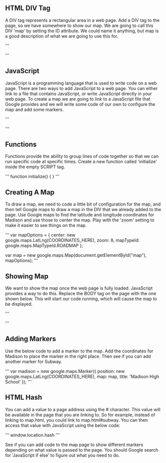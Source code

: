 HTML DIV Tag
------------

A DIV tag represents a rectangular area in a web page. Add a DIV tag to the page, so we have somewhere to show our map. We are going to call this DIV 'map' by setting the ID attribute. We could name it anything, but map is a good description of what we are going to use this for.

'''
<div id="map"></div>
'''

JavaScript
----------

JavaScript is a programming language that is used to write code on a web page. There are two ways to add JavaScript to a web page. You can either link to a file that contains JavaScript, or write JavaScript directly in your web page. To create a map we are going to link to a JavaScript file that Google provides and we will write some code of our own to configure the map and add some markers.

'''
<script type="text/javascript" src="https://maps.googleapis.com/maps/api/js?sensor=true"></script>
<script type="text/javascript"></script>
'''

Functions
---------

Functions provide the ability to group lines of code together so that we can run specific code at specific times. Create a new function called 'initialize' inside the empty SCRIPT tag. 

'''
function initialize() { }
'''

Creating A Map
--------------

To draw a map, we need to code a little bit of configuration for the map, and then tell Google maps to draw a map in the DIV that we already added to the page. Use Google maps to find the latitude and longitude coordinates for Madison and use those to center the map. Play with the 'zoom' setting to make it easier to see things on the map.

'''
var mapOptions = {
    center: new google.maps.LatLng(COORDINATES_HERE),
    zoom: 8,
    mapTypeId: google.maps.MapTypeId.ROADMAP
};

var map = new google.maps.Map(document.getElementById("map"), mapOptions);
'''

Showing Map
-----------

We want to show the map once the web page is fully loaded. JavaScript provides a way to do this. Replace the BODY tag on the page with the one shown below. This will start our code running, which will cause the map to be displayed.

'''
<body onload="initialize()">
'''

Adding Markers
--------------

Use the below code to add a marker to the map. Add the coordinates for Madison to place the marker in the right place. Then see if you can add another marker for Subway.

'''
var madison = new google.maps.Marker({
    position: new google.maps.LatLng(COORDINATES_HERE),
    map: map,
    title: 'Madison High School'
});
'''

HTML Hash
---------

You can add a value to a page address using the # character. This value will be available in the page that you are linking to. So for example, instead of linking to map.html, you could link to map.html#subway. You can then access that value with JavaScript using the below code:

'''
	window.location.hash
'''

See if you can add code to the map page to show different markers depending on what value is passed to the page. You should Google search for 'JavaScript if else' to figure out what you need to do.